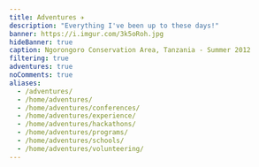 ```yaml
---
title: Adventures ✈️
description: "Everything I've been up to these days!"
banner: https://i.imgur.com/3k5oRoh.jpg
hideBanner: true
caption: Ngorongoro Conservation Area, Tanzania - Summer 2012
filtering: true
adventures: true
noComments: true
aliases:
  - /adventures/
  - /home/adventures/
  - /home/adventures/conferences/
  - /home/adventures/experience/
  - /home/adventures/hackathons/
  - /home/adventures/programs/
  - /home/adventures/schools/
  - /home/adventures/volunteering/
---
```

